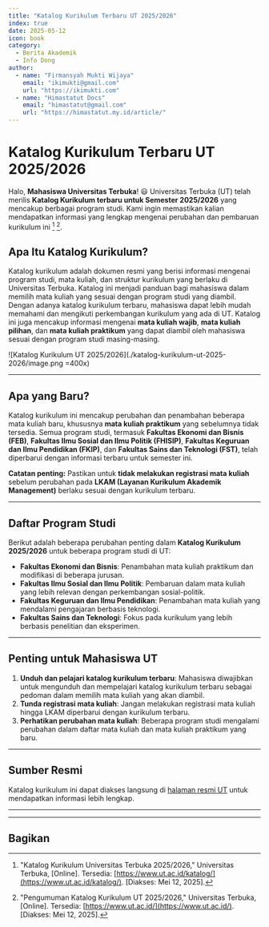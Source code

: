 ```yaml
---
title: "Katalog Kurikulum Terbaru UT 2025/2026"
index: true
date: 2025-05-12
icon: book
category:
  - Berita Akademik
  - Info Dong
author:
  - name: "Firmansyah Mukti Wijaya"
    email: "ikimukti@gmail.com"
    url: "https://ikimukti.com"
  - name: "Himastatut Docs"
    email: "himastatut@gmail.com"
    url: "https://himastatut.my.id/article/"
---
```


# Katalog Kurikulum Terbaru UT 2025/2026

Halo, **Mahasiswa Universitas Terbuka**! 😃 Universitas Terbuka (UT) telah merilis **Katalog Kurikulum terbaru untuk Semester 2025/2026** yang mencakup berbagai 
program studi. Kami ingin memastikan kalian mendapatkan informasi yang lengkap mengenai perubahan dan pembaruan kurikulum ini [^1] [^2].

## Apa Itu Katalog Kurikulum?
Katalog kurikulum adalah dokumen resmi yang berisi informasi mengenai program studi, mata kuliah, dan struktur kurikulum yang berlaku di Universitas Terbuka. Katalog ini menjadi panduan bagi mahasiswa dalam memilih mata kuliah yang sesuai dengan program studi yang diambil. Dengan adanya katalog kurikulum terbaru, mahasiswa dapat lebih mudah memahami dan mengikuti perkembangan kurikulum yang ada di UT.
Katalog ini juga mencakup informasi mengenai **mata kuliah wajib**, **mata kuliah pilihan**, dan **mata kuliah praktikum** yang dapat diambil oleh mahasiswa sesuai dengan program studi masing-masing.

![Katalog Kurikulum UT 2025/2026](./katalog-kurikulum-ut-2025-2026/image.png =400x)

---

## Apa yang Baru?

Katalog kurikulum ini mencakup perubahan dan penambahan beberapa mata kuliah baru, khususnya **mata kuliah praktikum** yang sebelumnya tidak tersedia. Semua program studi, termasuk **Fakultas Ekonomi dan Bisnis (FEB)**, **Fakultas Ilmu Sosial dan Ilmu Politik (FHISIP)**, **Fakultas Keguruan dan Ilmu Pendidikan (FKIP)**, dan **Fakultas Sains dan Teknologi (FST)**, telah diperbarui dengan informasi terbaru untuk semester ini.

**Catatan penting:** Pastikan untuk **tidak melakukan registrasi mata kuliah** sebelum perubahan pada **LKAM (Layanan Kurikulum Akademik Management)** berlaku sesuai dengan kurikulum terbaru.

---

## Daftar Program Studi

Berikut adalah beberapa perubahan penting dalam **Katalog Kurikulum 2025/2026** untuk beberapa program studi di UT:

- **Fakultas Ekonomi dan Bisnis**: Penambahan mata kuliah praktikum dan modifikasi di beberapa jurusan.
- **Fakultas Ilmu Sosial dan Ilmu Politik**: Pembaruan dalam mata kuliah yang lebih relevan dengan perkembangan sosial-politik.
- **Fakultas Keguruan dan Ilmu Pendidikan**: Penambahan mata kuliah yang mendalami pengajaran berbasis teknologi.
- **Fakultas Sains dan Teknologi**: Fokus pada kurikulum yang lebih berbasis penelitian dan eksperimen.

---

## Penting untuk Mahasiswa UT

1. **Unduh dan pelajari katalog kurikulum terbaru**: Mahasiswa diwajibkan untuk mengunduh dan mempelajari katalog kurikulum terbaru sebagai pedoman dalam memilih mata kuliah yang akan diambil.
2. **Tunda registrasi mata kuliah**: Jangan melakukan registrasi mata kuliah hingga LKAM diperbarui dengan kurikulum terbaru.
3. **Perhatikan perubahan mata kuliah**: Beberapa program studi mengalami perubahan dalam daftar mata kuliah dan mata kuliah praktikum yang baru.

---

## Sumber Resmi

Katalog kurikulum ini dapat diakses langsung di [halaman resmi UT](https://www.ut.ac.id/katalog/) untuk mendapatkan informasi lebih lengkap.

---

[^1]:"Katalog Kurikulum Universitas Terbuka 2025/2026," Universitas Terbuka, [Online]. Tersedia: [https://www.ut.ac.id/katalog/](https://www.ut.ac.id/katalog/). [Diakses: Mei 12, 2025].
[^2]: "Pengumuman Katalog Kurikulum UT 2025/2026," Universitas Terbuka, [Online]. Tersedia: [https://www.ut.ac.id/](https://www.ut.ac.id/). [Diakses: Mei 12, 2025].

---

## Bagikan
<Share colorful />
<GitContributors />
<GitChangelog />
